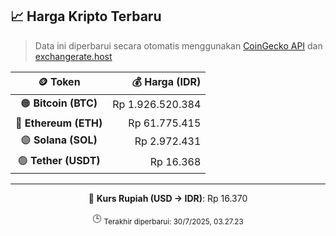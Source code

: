 

<!-- HARGA_KRIPTO -->
## 📈 Harga Kripto Terbaru

> Data ini diperbarui secara otomatis menggunakan [CoinGecko API](https://www.coingecko.com/) dan [exchangerate.host](https://exchangerate.host/)

<div align="center">

| 🪙 Token | 💰 Harga (IDR) |
|:------:|---------------:|
| 🟠 **Bitcoin (BTC)**   | Rp 1.926.520.384 |
| 🔵 **Ethereum (ETH)**  | Rp 61.775.415 |
| 🟣 **Solana (SOL)**    | Rp 2.972.431 |
| 🟢 **Tether (USDT)**   | Rp 16.368 |

---

💱 **Kurs Rupiah (USD → IDR)**: Rp 16.370

🕒 <sub>Terakhir diperbarui: 30/7/2025, 03.27.23</sub>

</div>
<!-- /HARGA_KRIPTO -->